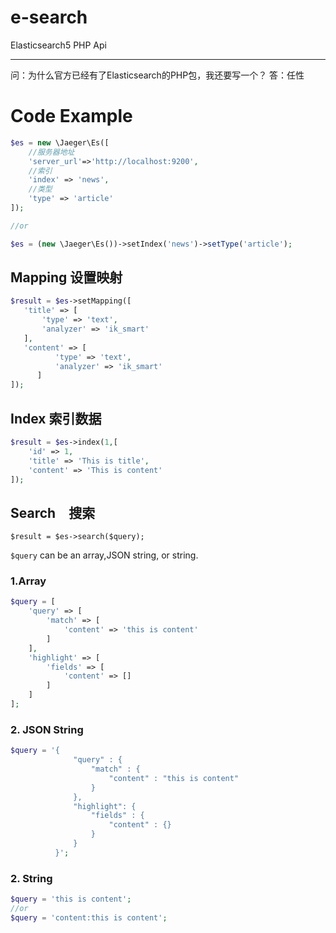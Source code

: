 # e-search
Elasticsearch5 PHP Api

---

问：为什么官方已经有了Elasticsearch的PHP包，我还要写一个？
答：任性

# Code Example

```php
$es = new \Jaeger\Es([
    //服务器地址
    'server_url'=>'http://localhost:9200',
    //索引
    'index' => 'news',
    //类型
    'type' => 'article'
]);

//or

$es = (new \Jaeger\Es())->setIndex('news')->setType('article');

```


## Mapping 设置映射
```php
$result = $es->setMapping([
   'title' => [
       'type' => 'text',
       'analyzer' => 'ik_smart'
   ],
   'content' => [
          'type' => 'text',
          'analyzer' => 'ik_smart'
      ]
]);
```

## Index 索引数据
```php
$result = $es->index(1,[
    'id' => 1,
    'title' => 'This is title',
    'content' => 'This is content'
]);
```

## Search　搜索

```
$result = $es->search($query);
```

`$query` can be an array,JSON string, or  string.

### 1.Array
```php
$query = [
    'query' => [
        'match' => [
            'content' => 'this is content'
        ]
    ],
    'highlight' => [
        'fields' => [
            'content' => []
        ]
    ]
];
```
### 2. JSON String
```php
$query = '{
              "query" : {
                  "match" : {
                      "content" : "this is content"
                  }
              },
              "highlight": {
                  "fields" : {
                      "content" : {}
                  }
              }
          }';
```
### 2. String
```php
$query = 'this is content';
//or
$query = 'content:this is content';
```
